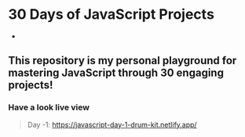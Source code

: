 # 30 Days of JavaScript Projects
-
This repository is my personal playground for mastering JavaScript through 30 engaging projects!
-
### Have a look live view 
> Day -1: https://javascript-day-1-drum-kit.netlify.app/


 
